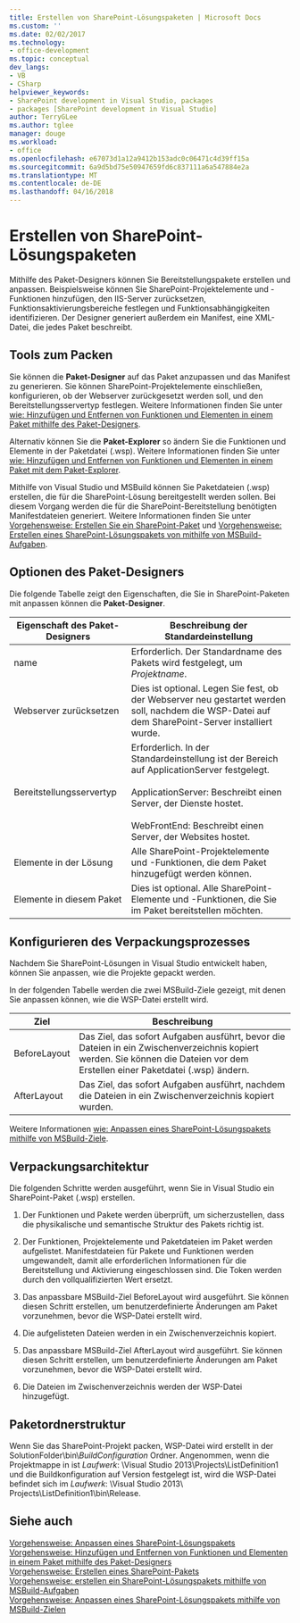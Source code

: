 ```yaml
---
title: Erstellen von SharePoint-Lösungspaketen | Microsoft Docs
ms.custom: ''
ms.date: 02/02/2017
ms.technology:
- office-development
ms.topic: conceptual
dev_langs:
- VB
- CSharp
helpviewer_keywords:
- SharePoint development in Visual Studio, packages
- packages [SharePoint development in Visual Studio]
author: TerryGLee
ms.author: tglee
manager: douge
ms.workload:
- office
ms.openlocfilehash: e67073d1a12a9412b153adc0c06471c4d39ff15a
ms.sourcegitcommit: 6a9d5bd75e50947659fd6c837111a6a547884e2a
ms.translationtype: MT
ms.contentlocale: de-DE
ms.lasthandoff: 04/16/2018
---
```

# <a name="creating-sharepoint-solution-packages"></a>Erstellen von SharePoint-Lösungspaketen
  Mithilfe des Paket-Designers können Sie Bereitstellungspakete erstellen und anpassen. Beispielsweise können Sie SharePoint-Projektelemente und -Funktionen hinzufügen, den IIS-Server zurücksetzen, Funktionsaktivierungsbereiche festlegen und Funktionsabhängigkeiten identifizieren. Der Designer generiert außerdem ein Manifest, eine XML-Datei, die jedes Paket beschreibt.  
  
## <a name="packaging-tools"></a>Tools zum Packen  
 Sie können die **Paket-Designer** auf das Paket anzupassen und das Manifest zu generieren. Sie können SharePoint-Projektelemente einschließen, konfigurieren, ob der Webserver zurückgesetzt werden soll, und den Bereitstellungsservertyp festlegen. Weitere Informationen finden Sie unter [wie: Hinzufügen und Entfernen von Funktionen und Elementen in einem Paket mithilfe des Paket-Designers](../sharepoint/how-to-add-and-remove-features-and-items-to-a-package-by-using-the-package-designer.md).  
  
 Alternativ können Sie die **Paket-Explorer** so ändern Sie die Funktionen und Elemente in der Paketdatei (.wsp). Weitere Informationen finden Sie unter [wie: Hinzufügen und Entfernen von Funktionen und Elementen in einem Paket mit dem Paket-Explorer](../sharepoint/how-to-add-and-remove-features-and-items-to-a-package-by-using-the-packaging-explorer.md).  
  
 Mithilfe von Visual Studio und MSBuild können Sie Paketdateien (.wsp) erstellen, die für die SharePoint-Lösung bereitgestellt werden sollen. Bei diesem Vorgang werden die für die SharePoint-Bereitstellung benötigten Manifestdateien generiert. Weitere Informationen finden Sie unter [Vorgehensweise: Erstellen Sie ein SharePoint-Paket](http://msdn.microsoft.com/en-us/b24be45c-e91d-49bb-afb0-7b265404214b) und [Vorgehensweise: Erstellen eines SharePoint-Lösungspakets von mithilfe von MSBuild-Aufgaben](../sharepoint/how-to-create-a-sharepoint-solution-package-by-using-msbuild-tasks.md).  
  
## <a name="package-designer-options"></a>Optionen des Paket-Designers  
 Die folgende Tabelle zeigt den Eigenschaften, die Sie in SharePoint-Paketen mit anpassen können die **Paket-Designer**.  
  
|Eigenschaft des Paket-Designers|Beschreibung der Standardeinstellung|  
|-------------------------------|------------------------------------|  
|name|Erforderlich. Der Standardname des Pakets wird festgelegt, um *Projektname*.|  
|Webserver zurücksetzen|Dies ist optional. Legen Sie fest, ob der Webserver neu gestartet werden soll, nachdem die WSP-Datei auf dem SharePoint-Server installiert wurde.|  
|Bereitstellungsservertyp|Erforderlich. In der Standardeinstellung ist der Bereich auf ApplicationServer festgelegt.<br /><br /> ApplicationServer: Beschreibt einen Server, der Dienste hostet.<br /><br /> WebFrontEnd: Beschreibt einen Server, der Websites hostet.|  
|Elemente in der Lösung|Alle SharePoint-Projektelemente und -Funktionen, die dem Paket hinzugefügt werden können.|  
|Elemente in diesem Paket|Dies ist optional. Alle SharePoint-Elemente und -Funktionen, die Sie im Paket bereitstellen möchten.|  
  
## <a name="configuring-the-packaging-process"></a>Konfigurieren des Verpackungsprozesses  
 Nachdem Sie SharePoint-Lösungen in Visual Studio entwickelt haben, können Sie anpassen, wie die Projekte gepackt werden.  
  
 In der folgenden Tabelle werden die zwei MSBuild-Ziele gezeigt, mit denen Sie anpassen können, wie die WSP-Datei erstellt wird.  
  
|Ziel|Beschreibung|  
|------------|-----------------|  
|BeforeLayout|Das Ziel, das sofort Aufgaben ausführt, bevor die Dateien in ein Zwischenverzeichnis kopiert werden. Sie können die Dateien vor dem Erstellen einer Paketdatei (.wsp) ändern.|  
|AfterLayout|Das Ziel, das sofort Aufgaben ausführt, nachdem die Dateien in ein Zwischenverzeichnis kopiert wurden.|  
  
 Weitere Informationen [wie: Anpassen eines SharePoint-Lösungspakets mithilfe von MSBuild-Ziele](../sharepoint/how-to-customize-a-sharepoint-solution-package-by-using-msbuild-targets.md).  
  
## <a name="packaging-architecture"></a>Verpackungsarchitektur  
 Die folgenden Schritte werden ausgeführt, wenn Sie in Visual Studio ein SharePoint-Paket (.wsp) erstellen.  
  
1.  Der Funktionen und Pakete werden überprüft, um sicherzustellen, dass die physikalische und semantische Struktur des Pakets richtig ist.  
  
2.  Der Funktionen, Projektelemente und Paketdateien im Paket werden aufgelistet. Manifestdateien für Pakete und Funktionen werden umgewandelt, damit alle erforderlichen Informationen für die Bereitstellung und Aktivierung eingeschlossen sind. Die Token werden durch den vollqualifizierten Wert ersetzt.  
  
3.  Das anpassbare MSBuild-Ziel BeforeLayout wird ausgeführt. Sie können diesen Schritt erstellen, um benutzerdefinierte Änderungen am Paket vorzunehmen, bevor die WSP-Datei erstellt wird.  
  
4.  Die aufgelisteten Dateien werden in ein Zwischenverzeichnis kopiert.  
  
5.  Das anpassbare MSBuild-Ziel AfterLayout wird ausgeführt. Sie können diesen Schritt erstellen, um benutzerdefinierte Änderungen am Paket vorzunehmen, bevor die WSP-Datei erstellt wird.  
  
6.  Die Dateien im Zwischenverzeichnis werden der WSP-Datei hinzugefügt.  
  
## <a name="package-folder-structure"></a>Paketordnerstruktur  
 Wenn Sie das SharePoint-Projekt packen, WSP-Datei wird erstellt in der SolutionFolder\bin\\*BuildConfiguration* Ordner. Angenommen, wenn die Projektmappe in ist *Laufwerk*: \Visual Studio 2013\Projects\ListDefinition1 und die Buildkonfiguration auf Version festgelegt ist, wird die WSP-Datei befindet sich im *Laufwerk*: \Visual Studio 2013\ Projects\ListDefinition1\bin\Release.  
  
## <a name="see-also"></a>Siehe auch  
 [Vorgehensweise: Anpassen eines SharePoint-Lösungspakets](../sharepoint/how-to-customize-a-sharepoint-solution-package.md)  
 [Vorgehensweise: Hinzufügen und Entfernen von Funktionen und Elementen in einem Paket mithilfe des Paket-Designers](../sharepoint/how-to-add-and-remove-features-and-items-to-a-package-by-using-the-package-designer.md)   
 [Vorgehensweise: Erstellen eines SharePoint-Pakets](http://msdn.microsoft.com/en-us/b24be45c-e91d-49bb-afb0-7b265404214b)   
 [Vorgehensweise: erstellen ein SharePoint-Lösungspakets mithilfe von MSBuild-Aufgaben](../sharepoint/how-to-create-a-sharepoint-solution-package-by-using-msbuild-tasks.md)   
 [Vorgehensweise: Anpassen eines SharePoint-Lösungspakets mithilfe von MSBuild-Zielen](../sharepoint/how-to-customize-a-sharepoint-solution-package-by-using-msbuild-targets.md)  
  
  